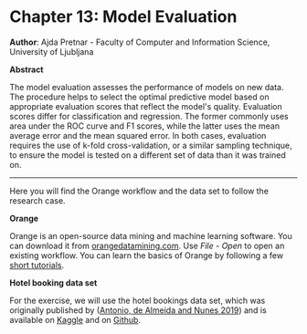 # Chapter 13: Model Evaluation

**Author**: Ajda Pretnar - Faculty of Computer and Information Science, University of Ljubljana

**Abstract**

The model evaluation assesses the performance of models on new data. The procedure helps to select the optimal predictive model based on appropriate evaluation scores that reflect the model's quality. Evaluation scores differ for classification and regression. The former commonly uses area under the ROC curve and F1 scores, while the latter uses the mean average error and the mean squared error. In both cases, evaluation requires the use of k-fold cross-validation, or a similar sampling technique, to ensure the model is tested on a different set of data than it was trained on.

-----------------------

Here you will find the Orange workflow and the data set to follow the research case.

**Orange**

Orange is an open-source data mining and machine learning software. You can download it from [orangedatamining.com](https://orangedatamining.com/download/). Use *File* - *Open* to open an existing workflow. You can learn the basics of Orange by following a few [short tutorials](https://www.youtube.com/c/OrangeDataMining).

**Hotel booking data set**

For the exercise, we will use the hotel bookings data set, which was originally published by ([Antonio, de Almeida and Nunes 2019](https://doi.org/10.1016/j.dib.2018.11.126)) and is available on [Kaggle](https://www.kaggle.com/jessemostipak/hotel-booking-demand) and on [Github](https://github.com/rfordatascience/tidytuesday/blob/master/data/2020/2020-02-11/readme.md).
